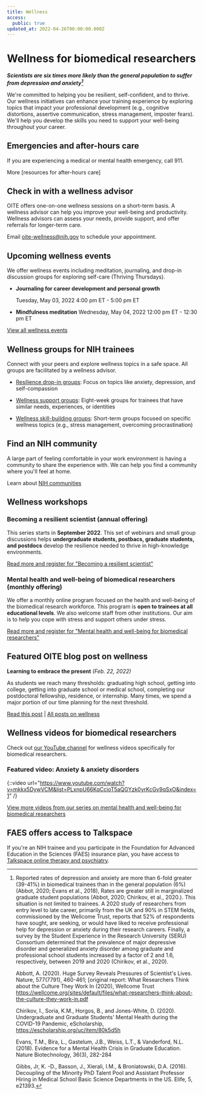 ```yaml
---
title: Wellness
access:
  public: true
updated_at: 2022-04-26T00:00:00.000Z
---
```

#  Wellness for biomedical researchers

***Scientists are six times more likely than the general population to
suffer from depression and anxiety[^1]***

We're committed to helping you be resilient, self-confident, and to
thrive. Our wellness initiatives can enhance your training experience by
exploring topics that impact your professional development (e.g.,
cognitive distortions, assertive communication, stress management,
imposter fears). We'll help you develop the skills you need to support
your well-being throughout your career.

## Emergencies and after-hours care

If you are experiencing a medical or mental health emergency, call 911.

More [resources for after-hours care]

## Check in with a wellness advisor

OITE offers one-on-one wellness sessions on a short-term basis. A
wellness advisor can help you improve your well-being and productivity.
Wellness advisors can assess your needs, provide support, and offer
referrals for longer-term care.

Email <oite-wellness@nih.gov> to schedule your appointment.

## Upcoming wellness events

We offer wellness events including meditation, journaling, and drop-in
discussion groups for exploring self-care (Thriving Thursdays).

- **Journaling for career development and personal growth**
  
  Tuesday, May 03, 2022 4:00 pm ET - 5:00 pm ET

- **Mindfulness meditation**
  Wednesday, May 04, 2022 12:00 pm ET - 12:30 pm ET

[View all wellness events](/events?topic%5B%5D=Wellness%2Fresilience)

## Wellness groups for NIH trainees

Connect with your peers and explore wellness topics in a safe space. All
groups are facilitated by a wellness advisor.

-   [Resilience drop-in groups](https://www.training.nih.gov/oite_resilience_discussion_groups):
    Focus on topics like anxiety, depression, and self-compassion

-   [Wellness support groups](https://www.training.nih.gov/wellness_support_groups):
    Eight-week groups for trainees that have similar needs, experiences, or identities

-   [Wellness skill-building groups](https://www.training.nih.gov/wellness_skill-building_groups):
    Short-term groups focused on specific wellness topics (e.g., stress management, overcoming procrastination)

## Find an NIH community

A large part of feeling comfortable in your work environment is having a
community to share the experience with. We can help you find a community
where you'll feel at home.

Learn about [NIH
communities](https://www.training.nih.gov/you_are_not_alone)

## Wellness workshops

### Becoming a resilient scientist (annual offering)

This series starts in **September 2022**. This set of webinars and small
group discussions helps **undergraduate students, postbacs, graduate
students, and postdocs** develop the resilience needed to thrive in
high-knowledge environments.

[Read more and register for "Becoming a resilient
scientist"](https://www.training.nih.gov/nih_becoming_a_resilient_scientist_series)

### Mental health and well-being of biomedical researchers (monthly offering)

We offer a monthly online program focused on the health and well-being
of the biomedical research workforce. This program is **open to trainees
at all educational levels**. We also welcome staff from other
institutions. Our aim is to help you cope with stress and support others
under stress.

[Read more and register for "Mental health and well-being for
biomedical researchers"](https://www.training.nih.gov/new_seminar_series_mental_health_and_well-being)

## Featured OITE blog post on wellness

**Learning to embrace the present** *(Feb. 22, 2022)*

As students we reach many thresholds: graduating high school, getting
into college, getting into graduate school or medical school, completing
our postdoctoral fellowship, residence, or internship. Many times, we
spend a major portion of our time planning for the next threshold.

[Read this post](https://oitecareersblog.od.nih.gov/2022/02/22/learning-to-embrace-the-present/)
| [All posts on wellness](https://oitecareersblog.od.nih.gov/?s=wellness)

## Wellness videos for biomedical researchers

Check out [our YouTube channel](https://www.youtube.com/c/NIHOITE/featured) for wellness videos specifically for biomedical researchers.

### Featured video: Anxiety & anxiety disorders

{::video url="https://www.youtube.com/watch?v=mkkx5DywVCM&list=PLxnpU66KqCcioT5aQGYzk0yrKcGv9qSxO&index=1" /}


[View more videos from our series on mental health and well-being for biomedical researchers](https://www.youtube.com/playlist?list=PLxnpU66KqCcioT5aQGYzk0yrKcGv9qSxO)

## FAES offers access to Talkspace

If you're an NIH trainee and you participate in the Foundation for
Advanced Education in the Sciences (FAES) insurance plan, you have
access to [Talkspace online therapy and psychiatry](https://www.training.nih.gov/talkspace).

[^1]: 
    Reported rates of depression and anxiety are more than 6-fold greater
    (39-41%) in biomedical trainees than in the general population (6%)
    (Abbot, 2020; Evans et al., 2018), Rates are greater still in
    marginalized graduate student populations (Abbot, 2020; Chirikov, et
    al., 2020.). This situation is not limited to trainees. A 2020 study of
    researchers from entry level to late career, primarily from the UK and
    90% in STEM fields, commissioned by the Wellcome Trust, reports that 52%
    of respondents have sought, are seeking, or would have liked to receive
    professional help for depression or anxiety during their research
    careers. Finally, a survey by the Student Experience in the Research
    University (SERU) Consortium determined that the prevalence of major
    depressive disorder and generalized anxiety disorder among graduate and
    professional school students increased by a factor of 2 and 1.6,
    respectively, between 2019 and 2020 (Chirikov, et al., 2020).

    Abbott, A. (2020). Huge Survey Reveals Pressures of Scientist's Lives.
    Nature, 577(7791), 460-461; \[original report: What Researchers Think
    about the Culture They Work In (2020), Wellcome Trust
    <https://wellcome.org/sites/default/files/what-researchers-think-about-the-culture-they-work-in.pdf>

    Chirikov, I., Soria, K.M., Horgos, B., and Jones-White, D. (2020).
    Undergraduate and Graduate Students' Mental Health during the COVID-19
    Pandemic, eScholarship,
    <https://escholarship.org/uc/item/80k5d5h>

    Evans, T.M., Bira, L., Gastelum, J.B., Weiss, L.T., & Vanderford, N.L.
    (2018). Evidence for a Mental Health Crisis in Graduate Education.
    Nature Biotechnology, 36(3), 282-284

    Gibbs, Jr, K. -D., Basson, J., Xierali, I.M., & Broniatowski, D.A.
    (2016). Decoupling of the Minority PhD Talent Pool and Assistant
    Professor Hiring in Medical School Basic Science Departments in the US.
    Elife, 5, e21393.
